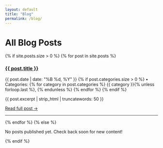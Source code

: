 ```yaml
---
layout: default
title: "Blog"
permalink: /blog/
---
```


# All Blog Posts

{% if site.posts.size > 0 %}
  {% for post in site.posts %}
    <div class="post-preview">
      <h3><a href="{{ post.url | relative_url }}">{{ post.title }}</a></h3>
      <p class="post-meta">
        {{ post.date | date: "%B %d, %Y" }}
        {% if post.categories.size > 0 %}
          • Categories: 
          {% for category in post.categories %}
            <span class="category">{{ category }}</span>{% unless forloop.last %}, {% endunless %}
          {% endfor %}
        {% endif %}
      </p>
      <p>{{ post.excerpt | strip_html | truncatewords: 50 }}</p>
      <a href="{{ post.url | relative_url }}">Read full post →</a>
    </div>
    <hr>
  {% endfor %}
{% else %}
  <p>No posts published yet. Check back soon for new content!</p>
{% endif %}